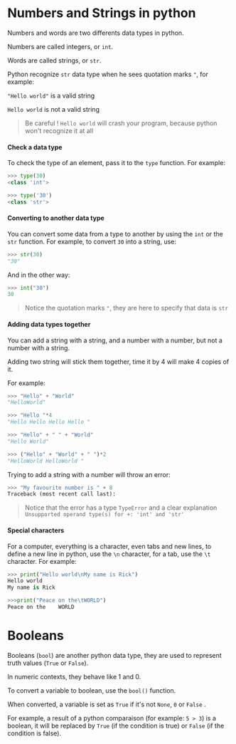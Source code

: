 # Numbers and Strings in python 

Numbers and words are two differents data types in python. 

Numbers are called integers, or `int`.

Words are called strings, or `str`. 

Python recognize `str` data type when he sees quotation marks `"`, for example:

`"Hello world"` is a valid string

`Hello world` is not a valid string 

> Be careful ! `Hello world` will crash your program, because python won't recognize it at all

#### Check a data type
To check the type of an element, pass it to the `type` function. For example:
```python
>>> type(30)
<class 'int'>

>>> type('30')
<class 'str'>
```


#### Converting to another data type

You can convert some data from a type to another by using the `int` or the `str` function. For example, to convert `30` into a string, use:

```python
>>> str(30)
"30"
```

And in the other way:

```python
>>> int("30")
30
```

> Notice the quotation marks `"`, they are here to specify that data is `str` 



#### Adding data types together

You can add a string with a string, and a number with a number, but not a number with a string. 

Adding two string will stick them together, time it by 4 will make 4 copies of it.

For example:

```python
>>> "Hello" + "World"
"HelloWorld"

>>> "Hello "*4
"Hello Hello Hello Hello "

>>> "Hello" + " " + "World"
"Hello World"

>>> ("Hello" + "World" + " ")*2
"HelloWorld HelloWorld "
```

Trying to add a string with a number will throw an error:

```python
>>> "My favourite number is " + 8
Traceback (most recent call last):                                                                                      File "<stdin>", line 1, in <module>                                                                                 TypeError: unsupported operand type(s) for +: 'int' and 'str'  
```

> Notice that the error has a type `TypeError` and a clear explanation `Unsupported operand type(s) for +: 'int' and 'str'` 



#### Special characters

For a computer, everything is a character, even tabs and new lines, to define a new line in python, use the `\n` character, for a tab, use the `\t` character. For example:

```python
>>> print("Hello world\nMy name is Rick")
Hello world
My name is Rick

>>>print("Peace on the\tWORLD")
Peace on the 	WORLD
```

# Booleans

Booleans (`bool`) are another python data type, they are used to represent truth values (`True` or `False`). 

In numeric contexts, they behave like 1 and 0.

To convert a variable to boolean, use the `bool()` function.

When converted, a variable is set as `True` if it's not `None`, `0` or `False` .

For example, a result of a python comparaison (for example: `5 > 3`) is a boolean, it will be replaced by `True` (if the condition is true) or `False` (if the condition is false).
